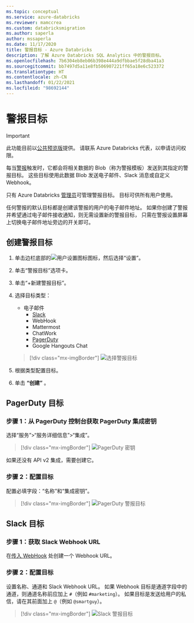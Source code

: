 ```yaml
---
ms.topic: conceptual
ms.service: azure-databricks
ms.reviewer: mamccrea
ms.custom: databricksmigration
ms.author: saperla
author: mssaperla
ms.date: 11/17/2020
title: 警报目标 - Azure Databricks
description: 了解 Azure Databricks SQL Analytics 中的警报目标。
ms.openlocfilehash: 7b6304eb8eb06b398e444a9dfbbae5f28dba41a3
ms.sourcegitcommit: bb7497d5a11e8fb506907221ff65a18e6c523372
ms.translationtype: HT
ms.contentlocale: zh-CN
ms.lasthandoff: 01/22/2021
ms.locfileid: "98692144"
---
```

# <a name="alert-destinations"></a>警报目标

> [!IMPORTANT]
>
> 此功能目前以[公共预览版](../../release-notes/release-types.md)提供。 请联系 Azure Databricks 代表，以申请访问权限。

每当[警报](../user/alerts/index.md)触发时，它都会将相关数据的 Blob（称为警报模板）发送到其指定的警报目标。 这些目标使用此数据 Blob 发送电子邮件、Slack 消息或自定义 Webhook。

只有 Azure Databricks [管理员](../../administration-guide/users-groups/users.md)可管理警报目标。 目标可供所有用户使用。

任何警报的默认目标都是创建该警报的用户的电子邮件地址。 如果你创建了警报并希望通过电子邮件接收通知，则无需设置新的警报目标， 只需在警报设置屏幕上切换电子邮件地址旁边的开关即可。

## <a name="create-an-alert-destination"></a>创建警报目标

1. 单击边栏底部的![用户设置图标](../../_static/images/icons/user-settings-icon.png)图标，然后选择“设置”。
2. 单击“警报目标”选项卡。
3. 单击“+新建警报目标”。
4. 选择目标类型：
   * 电子邮件
     * [Slack](#slack-destination)
     * WebHook
     * Mattermost
     * ChatWork
     * [PagerDuty](#pagerduty-destination)
     * Google Hangouts Chat

   > [!div class="mx-imgBorder"]
   > ![选择警报目标](../../_static/images/sql/pick-a-destination.png)

5. 根据类型配置目标。
6. 单击 **“创建”** 。

## <a name="pagerduty-destination"></a>PagerDuty 目标

### <a name="step-1-obtain-the-pagerduty-integration-key-from-your-pagerduty-console"></a>步骤 1：从 PagerDuty 控制台获取 PagerDuty 集成密钥

选择“服务”>“服务详细信息”>“集成”。

> [!div class="mx-imgBorder"]
> ![PagerDuty 密钥](../../_static/images/sql/alerts/pagerduty-key-location.png)

如果还没有 API v2 集成，需要创建它。

### <a name="step-2-configure-destination"></a>步骤 2：配置目标

配置必填字段：“名称”和“集成密钥”。

> [!div class="mx-imgBorder"]
> ![PagerDuty 警报目标](../../_static/images/sql/pagerduty.png)

## <a name="slack-destination"></a>Slack 目标

### <a name="step-1-obtain-the-slack-webhook-url"></a>步骤 1：获取 Slack Webhook URL

在[传入 WebHook](https://my.slack.com/services/new/incoming-webhook/) 处创建一个 Webhook URL。

### <a name="step-2--configure-destination"></a>步骤 2：配置目标

设置名称、通道和 Slack Webhook URL。 如果 Webhook 目标是通道字段中的通道，则通道名称前应加上 ``#``（例如 ``#marketing``）。 如果目标是发送给用户的私信，请在其前面加上 ``@``（例如 ``@smartguy``）。

> [!div class="mx-imgBorder"]
> ![Slack 警报目标](../../_static/images/sql/slack-destination.png)